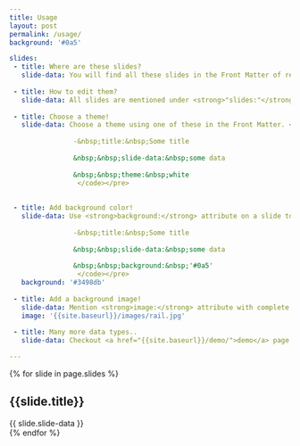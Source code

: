 ```yaml
---
title: Usage
layout: post
permalink: /usage/
background: '#0a5'

slides:
 - title: Where are these slides?
   slide-data: You will find all these slides in the Front Matter of respective posts. Search inside <strong>_posts</strong> folder.
     
 - title: How to edit them?
   slide-data: All slides are mentioned under <strong>"slides:"</strong> in every post. Change its content for your needs.
   
 - title: Choose a theme!
   slide-data: Choose a theme using one of these in the Front Matter. <strong>black, white, league(default), sky, beige, simple, serif, blood, night, moon, solarized</strong>.<pre><code>
       
                -&nbsp;title:&nbsp;Some title
            
                &nbsp;&nbsp;slide-data:&nbsp;some data
                 
                &nbsp;&nbsp;theme:&nbsp;white
                 </code></pre>
   
 
 - title: Add background color!
   slide-data: Use <strong>background:</strong> attribute on a slide to change its backround color.<pre><code>
       
                -&nbsp;title:&nbsp;Some title
            
                &nbsp;&nbsp;slide-data:&nbsp;some data
                 
                &nbsp;&nbsp;background:&nbsp;'#0a5'
                 </code></pre>
   background: '#3498db'
   
 - title: Add a background image!
   slide-data: Mention <strong>image:</strong> attribute with complete path of the image in Front Matter for the particular slide. <pre><code>image:&nbsp;'/images/image-1.jpg'</code></pre>
   image: '{{site.baseurl}}/images/rail.jpg'
   
 - title: Many more data types..
   slide-data: Checkout <a href="{{site.baseurl}}/demo/">demo</a> page for more data types.

---
```


{% for slide in page.slides %}                 
<section data-background="{% if slide.image %}{{slide.image}}{% elsif slide.background %}{{slide.background}}{% else %}{{page.background}}{% endif %}">
        <h1>{{slide.title}}</h1>{{ slide.slide-data }}

</section>               
{% endfor %}
    
